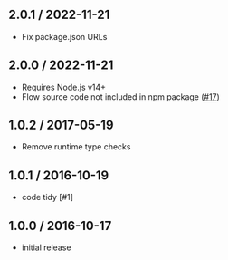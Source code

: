2.0.1 / 2022-11-21
------------------

- Fix package.json URLs

2.0.0 / 2022-11-21
------------------

- Requires Node.js v14+
- Flow source code not included in npm package ([#17](https://github.com/exodusmovement/secure-container/pull/17))

1.0.2 / 2017-05-19
------------------
- Remove runtime type checks

1.0.1 / 2016-10-19
------------------
- code tidy [#1]

1.0.0 / 2016-10-17
------------------
- initial release
